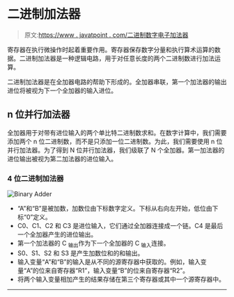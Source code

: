 # 二进制加法器

> 原文:[https://www . javatpoint . com/二进制数字电子加法器](https://www.javatpoint.com/binary-adder-in-digital-electronics)

寄存器在执行微操作时起着重要作用。寄存器保存数字分量和执行算术运算的数据。二进制加法器是一种逻辑电路，用于对任意长度的两个二进制数进行加法运算。

二进制加法器是在全加器电路的帮助下形成的。全加器串联，第一个加法器的输出进位将被视为下一个全加器的输入进位。

## n 位并行加法器

全加器用于对带有进位输入的两个单比特二进制数求和。在数字计算中，我们需要添加两个 n 位二进制数，而不是只添加一位二进制数。为此，我们需要使用 n 位并行加法器。为了得到 N 位并行加法器，我们级联了 N 个全加器。第一加法器的进位输出被视为第二加法器的进位输入。

### 4 位二进制加法器

![Binary Adder](../Images/e8a259bc54290682c4f57936a4ee8f16.png)

*   “A”和“B”是被加数，加数位由下标数字定义。下标从右向左开始，低位由下标“0”定义。
*   C0、C1、C2 和 C3 是进位输入，它们通过全加器连接成一个链。C4 是最后一个全加器产生的进位输出。
*   第一个加法器的 C <sub>输出</sub>作为下一个全加器的 C <sub>输入</sub>连接。
*   S0、S1、S2 和 S3 是产生加数位和的和输出。
*   输入变量“A”和“B”的输入是从不同的源寄存器中获取的。例如，输入变量“A”的位来自寄存器“R1”，输入变量“B”的位来自寄存器“R2”。
*   将两个输入变量相加产生的结果存储在第三个寄存器或其中一个源寄存器中。

* * *